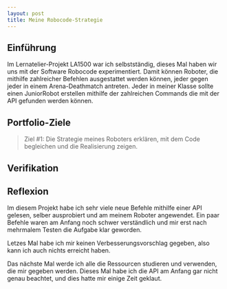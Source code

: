 ```yaml
---
layout: post
title: Meine Robocode-Strategie
---
```


## Einführung
Im Lernatelier-Projekt LA1500 war ich selbstständig, dieses Mal haben wir uns mit der Software Robocode experimentiert. Damit können Roboter, die mithilfe zahlreicher Befehlen ausgestattet werden können, jeder gegen jeder in einem Arena-Deathmatch antreten. Jeder in meiner Klasse sollte einen JuniorRobot erstellen mithilfe der zahlreichen Commands die mit der API gefunden werden können.

## Portfolio-Ziele

> Ziel #1: Die Strategie meines Roboters erklären, mit dem Code begleichen und die Realisierung zeigen.















## Verifikation





## Reflexion
Im diesem Projekt habe ich sehr viele neue Befehle mithilfe einer API gelesen, selber ausprobiert und am meinem Roboter angewendet. Ein paar Befehle waren am Anfang noch schwer verständlich und mir erst nach mehrmalem Testen die Aufgabe klar geworden.

Letzes Mal habe ich mir keinen Verbesserungsvorschlag gegeben, also kann ich auch nichts erreicht haben.

Das nächste Mal werde ich alle die Ressourcen studieren und verwenden, die mir gegeben werden. Dieses Mal habe ich die API am Anfang gar nicht genau beachtet, und dies hatte mir einige Zeit geklaut.
